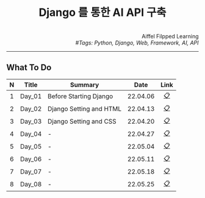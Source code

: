<h1 align="center">Django 를 통한 AI API 구축</h1>

<div align="right">
  <br>
  Aiffel Filpped Learning
  <br>
  <i>#Tags: Python, Django, Web, Framework, AI, API</i>
</div>

---

## What To Do

|N|Title|Summary|Date|Link|
|:---:|---|---|:---:|:---:|
|1|Day_01|Before Starting Django|22.04.06|[📋][Day_01]|
|2|Day_02|Django Setting and HTML|22.04.13|[📋][Day_02]|
|3|Day_03|Django Setting and CSS|22.04.20|[📋][Day_03]|
|4|Day_04|-|22.04.27|[📋][Day_04]|
|5|Day_05|-|22.05.04|[📋][Day_05]|
|6|Day_06|-|22.05.11|[📋][Day_06]|
|7|Day_07|-|22.05.18|[📋][Day_07]|
|8|Day_08|-|22.05.25|[📋][Day_08]|

[Day_01]: Day_01/README.md
[Day_02]: Day_02/README.md
[Day_03]: Day_03/README.md
[Day_04]: Day_04/README.md
[Day_05]: Day_05/README.md
[Day_06]: Day_06/README.md
[Day_07]: Day_07/README.md
[Day_08]: Day_08/README.md
